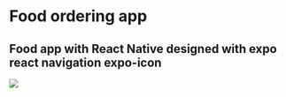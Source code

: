 # Food ordering app

## Food app with React Native designed with expo react navigation expo-icon

![](ezgif.com-video-to-gif.gif)
